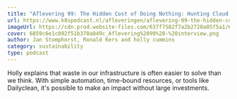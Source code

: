 ```yaml
---
title: "Aflevering 99: The Hidden Cost of Doing Nothing: Hunting Cloud Zombies | De Nederlandse Kubernetes Podcast"
url: https://www.k8spodcast.nl/afleveringen/aflevering-99-the-hidden-cost-of-doing-nothing-hunting-cloud-zombies
imageUrl: https://cdn.prod.website-files.com/637f7582f7a2b2720a05f5a1/6859c6e1c092f51b370a049c_Aflevering%2099%20-%20interview.png
cover: 6859c6e1c092f51b370a049c_Aflevering%2099%20-%20interview.png
author: Jan Stomphorst, Ronald Kers and holly cummins
category: sustainability
type: podcast
---
```


Holly explains that waste in our infrastructure is often easier to solve than we think. With simple automation,
time-bound resources, or tools like Dailyclean, it's possible to make an impact without large investments.